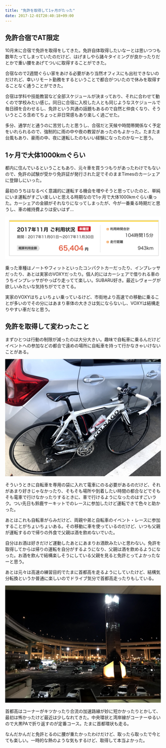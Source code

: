 ```yaml
---
title: "免許を取得して1ヶ月がたった"
date: 2017-12-01T20:40:18+09:00
---
```


## 免許合宿でAT限定

10月末に合宿で免許を取得をしてきた。免許自体取得したいなーとは思いつつも数年たってしまっていたのだけど、はげましやら諸々タイミングが良かったりだとかで重い腰をあげてついに取得することができた。

合宿なので2週間ぐらい家をあける必要があり当然オフィスにも出社できないのだけれど、幸いリモート勤務をするということで都合がついたので休みを取得することなく通うことができた。

合宿は学科や技能教習など全部スケジュールが決まっており、それに合わせて動くので学校みたい感じ。同日に合宿に入校した人とも同じようなスケジュールで毎日顔を合わせるし、免許という共通の話題もあるので自然と仲良くなり、そういうところ含めてちょっと非日常感もあり楽しく過ごせた。

多分、通学だと通うのに苦労したと思うし、合宿だと天候や時間帯関係なく予定をいれられるので、強制的に雨の中や夜の教習があったのもよかった。たまたま台風もあり、豪雨の中、夜に運転したのもいい経験になったのかなーと思う。

## 1ヶ月で大体1000kmぐらい

都内に住んでいるということもあり、元々車を買うつもりがあったわけでもないので、免許の試験が受かり免許証が発行された足でそのままTimesのカーシェアに登録しにいった。

最初のうちはなるべく意識的に運転する機会を増やそうと思っていたのと、単純にいま運転がすごい楽しいと思える時期なので1ヶ月で大体1000kmぐらい乗った。カーシェアの金額がそれなりになってしまったが、今が一番乗る時期だと思うし、車の維持費よりは安いはず…

![](/images/2017-12-01-times.png)

乗った車種はノートやフィットといったコンパクトカーだったり、インプレッサだったり、あとは実家のVOXYだったり。個人的にはカーシェアで借りれる車のうちインプレッサがやっぱり走ってて楽しい。SUBARU好き。最近レヴォーグが欲しいみたいな気持ちがでてきてる。

実家のVOXYはちょいちょい乗っているけど、市街地より高速での移動に乗ることが多いのでその分にはあまり車体の大きさは気にならないし、VOXYは結構走りやすい車だなと思う。

## 免許を取得して変わったこと

まずひとつは行動の制限が減ったのは大分大きい。趣味で自転車に乗るんだけどイベントへの参加などの都合で遠めの場所に自転車を持って行かなきゃいけないことがある。

![](/images/2017-12-01-car-bicycle.jpg)

そういうときに自転車を専用の袋に入れて電車にのる必要があるのだけど、それがあまり好きじゃなかったり、そもそも場所や到着したい時間の都合などでそもそも電車で行けなかったりするときに、車で行けるようになったのはすごいラク。つい先日も鈴鹿サーキットでのレースに参加したけど運転できて色々と助かった。

あとはこれも自転車がらみだけど、両親や弟と自転車のイベント・レースに参加することがちょいちょいある。その移動に車を使っているのだけど、いつも父親が運転するので帰りの外食で父親は酒を飲めないでいた。

自分はお酒は好きだけど運動したあとにあまりお酒飲みたいと思わない。免許を取得してからは帰りの運転を自分がするようになり、父親は酒を飲めるようになった。お酒を飲んで結構楽しそうにしている父親を見ると免許とってよかったなーと思う。

あとは元々は高速の練習目的でたまに首都高を走るようにしていたけど、結構気分転換というか普通に楽しいのでドライブ気分で首都高走ったりもしている。

![](/images/2017-12-01-daikoku.jpg)

首都高はコーナーがキツかったり合流の加速路線が妙に短かかったりとかして、最初は怖かったけど最近は少しなれてきた。中央環状と湾岸線がコーナーゆるいので大黒PAで折り返すのが定番コース。たまに首都環状も走る。

なんだかんだと免許とるのに腰が重たかったわけだけど、取ったら取ったで今とても楽しい。一時的な熱のような気もするけど、取得して本当よかった。
